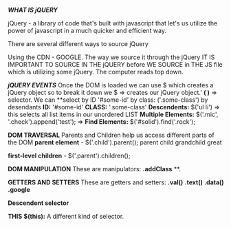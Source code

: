 ***WHAT IS jQUERY***

jQuery - a library of code that's built with javascript that let's us utilize the power of javascript in a much quicker and efficient way.

There are several different ways to source jQuery

Using the CDN - GOOGLE.  The way we source it through the jQuery 
IT IS IMPORTANT TO SOURCE IN THE jQUERY before WE SOURCE in THE JS file which is utilizing some jQuery.  The computer reads top down.


***jQUERY EVENTS***
Once the DOM is loaded we can use $ which creates a jQuery object so to break it down we
$ => creates our jQuery object.'
**(   )** => selector.  We can **select by ID '#some-id' by class: ('.some-class') by desendants 
**ID:** '#some-id'
**CLASS:** '.some-class' 
**Descendents:** $('ul li') => this selects all list items in our unordered LIST
**Multiple Elements:** $('.mic', '.check').append('test'); => 
**Find Elements:** $('#solid').find('.rock');


**DOM TRAVERSAL**
Parents and Children help us access different parts of the DOM
**parent element** - $('.child').parent();
parent
    child
        grandchild
            great

**first-level children** - $('.parent').children();

**DOM MANIPULATION**
These are manipulators:
**.addClass**
**.

**GETTERS AND SETTERS**
These are getters and setters:
**.val()**
**.text()**
**.data()**
**.google**

**Descendent selector**


**THIS**
**$(this):**  A different kind of selector. 




